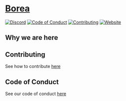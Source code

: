 # [Borea](https://borea.dev)
[![Discord](https://img.shields.io/discord/1288289920690946170?label=Discord&logo=discord&logoColor=white)](https://discord.gg/qpdxeF6wrK)
[![Code of Conduct](https://img.shields.io/badge/Code%20of%20Conduct-Contributor%20Covenant-blue)](./CODE_OF_CONDUCT.md)
[![Contributing](https://img.shields.io/badge/Contributions-Welcome-brightgreen)](./CONTRIBUTING.md)
[![Website](https://img.shields.io/badge/Our-Website-blue)](https://borea.dev/)

## Why we are here

## Contributing

See how to contribute [here]()

## Code of Conduct

See our code of conduct [here]()

